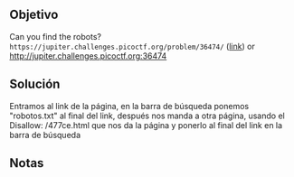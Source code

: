 ## Objetivo
Can you find the robots? `https://jupiter.challenges.picoctf.org/problem/36474/` ([link](https://jupiter.challenges.picoctf.org/problem/36474/)) or http://jupiter.challenges.picoctf.org:36474
## Solución
Entramos al link de la página, en la barra de búsqueda ponemos "robotos.txt" al final del link, después nos manda a otra página, usando el Disallow: /477ce.html que nos da la página y ponerlo al final del link en la barra de búsqueda  

## Notas

